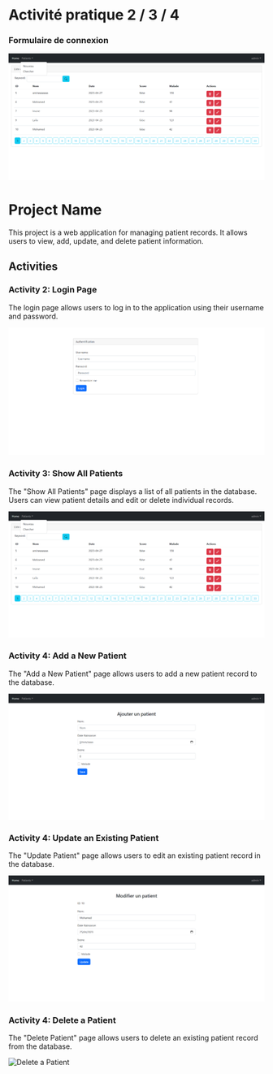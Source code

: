 <h1>Activité pratique 2 / 3 / 4</h1>
<h3>Formulaire de connexion</h3>
<img src="images/index.png" alt="img"/>

# Project Name

This project is a web application for managing patient records. It allows users to view, add, update, and delete patient information.

## Activities

### Activity 2: Login Page

The login page allows users to log in to the application using their username and password.

![Login Page](/images/login.png)

### Activity 3: Show All Patients

The "Show All Patients" page displays a list of all patients in the database. Users can view patient details and edit or delete individual records.

![Show All Patients](/images/index.png)

### Activity 4: Add a New Patient

The "Add a New Patient" page allows users to add a new patient record to the database.

![Add a New Patient](/images/addpatient.png)

### Activity 4: Update an Existing Patient

The "Update Patient" page allows users to edit an existing patient record in the database.

![Update an Existing Patient](/images/update.png)

### Activity 4: Delete a Patient

The "Delete Patient" page allows users to delete an existing patient record from the database.

![Delete a Patient](/images/delete-patient.png)
